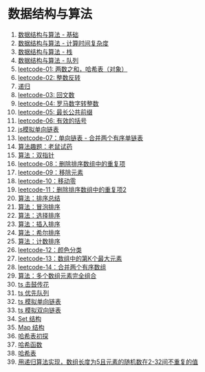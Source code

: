 <!--
 * @Descripttion: 数据结构与算法路径
 * @Author: tom-z(spirit108@foxmail.com)
 * @Date: 2020-02-15 23:07:36
 * @LastEditors: tom-z(spirit108@foxmail.com)
 * @LastEditTime: 2020-06-01 17:15:16
 -->

# 数据结构与算法
1. [数据结构与算法 - 基础](./1812/01.md)
2. [数据结构与算法 - 计算时间复杂度](./1812/02.md)
3. [数据结构与算法 - 栈](./1812/03.md)
4. [数据结构与算法 - 队列](./1812/04.md)
5. [leetcode-01: 两数之和，哈希表（对象）](./1904/190401.md)
6. [leetcode-02: 整数反转](./1904/190402.md)
7. [递归](./1807/180701.md)
8. [leetcode-03: 回文数](./1904/190403.md)
9. [leetcode-04: 罗马数字转整数](./1904/190404.md)
10. [leetcode-05: 最长公共前缀](./1904/190405.md)
11. [leetcode-06: 有效的括号](./1904/190406.md)
12. [js模拟单向链表](./1904/190407.md)
13. [leetcode-07：单向链表 - 合并两个有序单链表](./1904/190408.md)
14. [算法趣题：老鼠试药](./1904/190409.md)
15. [算法：双指针](./1904/190410.md)
16. [leetcode-08：删除排序数组中的重复项](./1904/190411.md)
17. [leetcode-09：移除元素](./1904/190412.md)
18. [leetcode-10：移动零](./1904/190413.md)
19. [leetcode-11：删除排序数组中的重复项2](./1904/190414.md)
20. [算法：排序总结](./1904/190415.md)
21. [算法：冒泡排序](./1904/190416.md)
22. [算法：选择排序](./1904/190417.md)
22. [算法：插入排序](./1904/190418.md)
23. [算法：希尔排序](./1904/190419.md)
24. [算法：计数排序](./1904/190420.md)
25. [leetcode-12：颜色分类](./1904/190421.md)
26. [leetcode-13：数组中的第K个最大元素](./1904/190422.md)
27. [leetcode-14：合并两个有序数组](./1904/190423.md)
28. [算法：多个数组元素完全组合](./1904/190424.md)
29. [ts 击鼓传花](./2005/200501.md)
30. [ts 优先队列](./2005/200502.md)
31. [ts 模拟单向链表](./2005/200503.md)
32. [ts 模拟双向链表](./2005/200504.md)
33. [Set 结构](./2005/200505.md)
34. [Map 结构](./2005/200506.md)
35. [哈希表初探](./2005/200507.md)
36. [哈希函数](./2005/200508.md)
37. [哈希表](./2005/200509.md)
38. [用递归算法实现，数组长度为5且元素的随机数在2-32间不重复的值](./2006/200601.md)